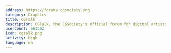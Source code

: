 ```yaml
---
address: https://forums.cgsociety.org
category: Graphics
title: CGTalk
description: CGTalk, the CGSociety's official forum for digital artists
userCount: 661502
icon: cgtalk.png
activity: high
language: en
---
```

